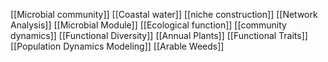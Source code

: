 [[Microbial community]]
[[Coastal water]]
[[niche construction]]
[[Network Analysis]]
[[Microbial Module]]
[[Ecological function]]
[[community dynamics]]
[[Functional Diversity]]
[[Annual Plants]]
[[Functional Traits]]
[[Population Dynamics Modeling]]
[[Arable Weeds]]
